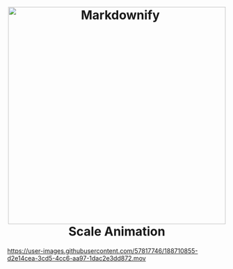 
<h1 align="center">
  <br>
  <a href="http://www.amitmerchant.com/electron-markdownify"><img src="https://pbs.twimg.com/media/Eu7e3mQVgAImK2o.png" alt="Markdownify" width="500"></a>
  <br>
  Scale Animation
  <br>
</h1>


  https://user-images.githubusercontent.com/57817746/188710855-d2e14cea-3cd5-4cc6-aa97-1dac2e3dd872.mov




